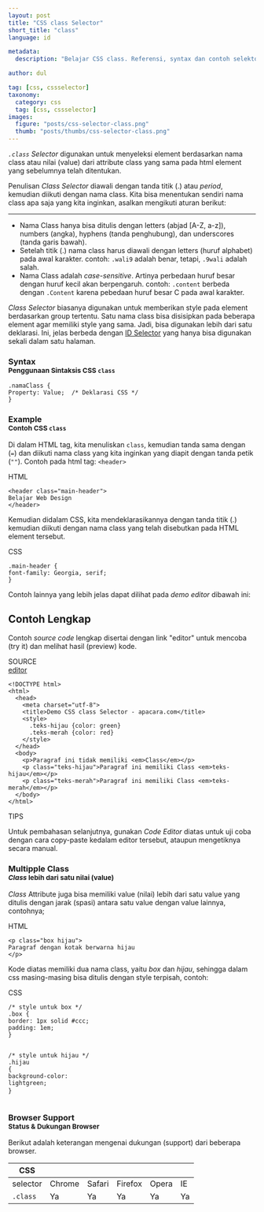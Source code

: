 ```yaml
---
layout: post
title: "CSS class Selector"
short_title: "class"
language: id

metadata:
  description: "Belajar CSS class. Referensi, syntax dan contoh selektor class di dalam CSS. Panduan dan tutorial Bahasa Indonesia mengenai CSS class selector"

author: dul

tag: [css, cssselector]
taxonomy:
  category: css
  tag: [css, cssselector]
images:
  figure: "posts/css-selector-class.png"
  thumb: "posts/thumbs/css-selector-class.png"
---
```

<p>
    <em><code>.class</code> Selector</em> digunakan untuk menyeleksi element berdasarkan nama class atau nilai (value) dari attribute class yang sama pada html element yang sebelumnya telah ditentukan.
</p>
<p class="lead">
    Penulisan <em>Class Selector</em> diawali dengan tanda titik (.) atau <em>period</em>, kemudian diikuti dengan nama class. Kita bisa menentukan sendiri nama class apa saja yang kita inginkan, asalkan mengikuti aturan berikut:
</p>
<hr />
<ul>
    <li>Nama Class hanya bisa ditulis dengan letters (abjad [A-Z, a-z]), numbers (angka), hyphens (tanda penghubung), dan underscores (tanda garis bawah).</li>
    <li>Setelah titik (.) nama class harus diawali dengan letters (huruf alphabet) pada awal karakter. contoh: <code>.wali9</code> adalah benar, tetapi, <code>.9wali</code> adalah salah.</li>
    <li>Nama Class adalah <em>case-sensitive</em>. Artinya perbedaan huruf besar dengan huruf kecil akan berpengaruh. contoh: <code>.content</code> berbeda dengan <code>.Content</code> karena pebedaan huruf besar C pada awal karakter.</li>
</ul>
<p>
    <em>Class Selector</em> biasanya digunakan untuk memberikan style pada element berdasarkan group tertentu. Satu nama class bisa disisipkan pada beberapa element agar memiliki style yang sama. Jadi, bisa digunakan lebih dari satu deklarasi. Ini, jelas berbeda dengan <a href="https://www.apacara.com/tutorial/css/css-selector-id.html">ID Selector</a> yang hanya bisa digunakan sekali dalam satu halaman.
</p>

<section id="syntax">
    <h3 class="title-sub bd-danger bd-left bd-left-only">Syntax <br>
    <small>Penggunaan Sintaksis CSS <code>class</code></small>
    </h3>
<div class="icode itheme syntax">
<pre class="prettyprint highlight language-css"><code data-language="css" class=" inline language-css"><span class="token selector">.namaClass</span> <span class="token punctuation">{</span>
<span class="token property">Property</span><span class="token punctuation">:</span> Value<span class="token punctuation">;</span>  <span class="token comment">/* Deklarasi CSS */</span>
<span class="token punctuation">}</span></code>
</pre>
</div>
</section>

<section id="example">
  <h3 class="title-sub bd-danger bd-left bd-left-only">Example<br>
    <small>Contoh CSS <code>class</code></small>
  </h3>
   <p>Di dalam HTML tag, kita menuliskan <code>class</code>, kemudian tanda sama dengan (<code>=</code>) dan diikuti nama class yang kita inginkan yang diapit dengan tanda petik (<code>""</code>). Contoh pada html tag: <code>&lt;header&gt;</code> </p>
<div class="icard">
  <div class="icard-heading clearfix co-wh bg-pi2">
    <div class="icard-bar">
      <div class="icard-bar-left pull-left">
        <i class="fa fa-html" aria-hidden="true"></i>
        <span>HTML</span>
      </div>
    </div>
  </div>
  <div class="icard-body icode itheme">
<pre class="prettyprint highlight max-height language-markup"><code data-language="html" class="html  language-markup"><span class="token tag"><span class="token tag"><span class="token punctuation">&lt;</span>header</span> <span class="token attr-name">class</span><span class="token attr-value"><span class="token punctuation">=</span><span class="token punctuation">"</span>main-header<span class="token punctuation">"</span></span><span class="token punctuation">&gt;</span></span>
Belajar Web Design
<span class="token tag"><span class="token tag"><span class="token punctuation">&lt;/</span>header</span><span class="token punctuation">&gt;</span></span></code>
</pre>
  </div>
</div>
<p>Kemudian didalam CSS, kita mendeklarasikannya dengan tanda titik (.) kemudian diikuti dengan nama class yang telah disebutkan pada HTML element tersebut.</p>
<div class="icard">
  <div class="icard-heading clearfix co-wh bg-tw">
    <div class="icard-bar">
      <div class="icard-bar-left pull-left">
        <i class="fa fa-css" aria-hidden="true"></i>
        <span>CSS</span>
      </div>
     <!--  -->
    </div>
  </div>
  <div class="icard-body icode itheme">
<pre class="prettyprint highlight max-height language-css"><code data-language="css" class=" language-css"><span class="token selector">.main-header</span> <span class="token punctuation">{</span>
<span class="token property">font-family</span><span class="token punctuation">:</span> Georgia, serif<span class="token punctuation">;</span>
<span class="token punctuation">}</span></code>
</pre>
  </div>
</div>
<p>Contoh lainnya yang lebih jelas dapat dilihat pada <i>demo editor</i> dibawah ini:</p>
</section>
<h2 class="title-sub bd-danger bd-left bd-left-only">Contoh Lengkap
</h2>
<p>Contoh <em>source code</em> lengkap disertai dengan link  &quot;editor&quot; untuk mencoba (try it) dan melihat hasil (preview) kode.</p>
<div class="icard">
  <div class="icard-heading clearfix co-wh bg-pi2">
    <div class="icard-bar">
      <div class="icard-bar-left pull-left">
        <i class="fa fa-html5" aria-hidden="true"></i>
        <span>SOURCE</span>
      </div>
      <div class="icard-bar-right pull-right">
        <a href="https://www.apacara.com/example/css/selector/class.html" target="_blank"><span>editor</span><i class="fa fa-external-link"></i></a>
      </div>
    </div>
  </div>
  <div class="icard-body icode itheme bg-gr3">
<pre class="prettyprint highlight max-height language-markup"><code data-language="html" class="inline  language-markup"><span class="token doctype">&lt;!DOCTYPE html&gt;</span>
<span class="token tag"><span class="token tag"><span class="token punctuation">&lt;</span>html</span><span class="token punctuation">&gt;</span></span>
  <span class="token tag"><span class="token tag"><span class="token punctuation">&lt;</span>head</span><span class="token punctuation">&gt;</span></span>
    <span class="token tag"><span class="token tag"><span class="token punctuation">&lt;</span>meta</span> <span class="token attr-name">charset</span><span class="token attr-value"><span class="token punctuation">=</span><span class="token punctuation">"</span>utf-8<span class="token punctuation">"</span></span><span class="token punctuation">&gt;</span></span>
    <span class="token tag"><span class="token tag"><span class="token punctuation">&lt;</span>title</span><span class="token punctuation">&gt;</span></span>Demo CSS class Selector - apacara.com<span class="token tag"><span class="token tag"><span class="token punctuation">&lt;/</span>title</span><span class="token punctuation">&gt;</span></span>
    <span class="token tag"><span class="token tag"><span class="token punctuation">&lt;</span>style</span><span class="token punctuation">&gt;</span></span><span class="token style language-css">
      <span class="token selector">.teks-hijau</span> <span class="token punctuation">{</span><span class="token property">color</span><span class="token punctuation">:</span> green<span class="token punctuation">}</span>
      <span class="token selector">.teks-merah</span> <span class="token punctuation">{</span><span class="token property">color</span><span class="token punctuation">:</span> red<span class="token punctuation">}</span>
    </span><span class="token tag"><span class="token tag"><span class="token punctuation">&lt;/</span>style</span><span class="token punctuation">&gt;</span></span>
  <span class="token tag"><span class="token tag"><span class="token punctuation">&lt;/</span>head</span><span class="token punctuation">&gt;</span></span>
  <span class="token tag"><span class="token tag"><span class="token punctuation">&lt;</span>body</span><span class="token punctuation">&gt;</span></span>
    <span class="token tag"><span class="token tag"><span class="token punctuation">&lt;</span>p</span><span class="token punctuation">&gt;</span></span>Paragraf ini tidak memiliki <span class="token tag"><span class="token tag"><span class="token punctuation">&lt;</span>em</span><span class="token punctuation">&gt;</span></span>Class<span class="token tag"><span class="token tag"><span class="token punctuation">&lt;/</span>em</span><span class="token punctuation">&gt;</span></span><span class="token tag"><span class="token tag"><span class="token punctuation">&lt;/</span>p</span><span class="token punctuation">&gt;</span></span>
    <span class="token tag"><span class="token tag"><span class="token punctuation">&lt;</span>p</span> <span class="token attr-name">class</span><span class="token attr-value"><span class="token punctuation">=</span><span class="token punctuation">"</span>teks-hijau<span class="token punctuation">"</span></span><span class="token punctuation">&gt;</span></span>Paragraf ini memiliki Class <span class="token tag"><span class="token tag"><span class="token punctuation">&lt;</span>em</span><span class="token punctuation">&gt;</span></span>teks-hijau<span class="token tag"><span class="token tag"><span class="token punctuation">&lt;/</span>em</span><span class="token punctuation">&gt;</span></span><span class="token tag"><span class="token tag"><span class="token punctuation">&lt;/</span>p</span><span class="token punctuation">&gt;</span></span>
    <span class="token tag"><span class="token tag"><span class="token punctuation">&lt;</span>p</span> <span class="token attr-name">class</span><span class="token attr-value"><span class="token punctuation">=</span><span class="token punctuation">"</span>teks-merah<span class="token punctuation">"</span></span><span class="token punctuation">&gt;</span></span>Paragraf ini memiliki Class <span class="token tag"><span class="token tag"><span class="token punctuation">&lt;</span>em</span><span class="token punctuation">&gt;</span></span>teks-merah<span class="token tag"><span class="token tag"><span class="token punctuation">&lt;/</span>em</span><span class="token punctuation">&gt;</span></span><span class="token tag"><span class="token tag"><span class="token punctuation">&lt;/</span>p</span><span class="token punctuation">&gt;</span></span>
  <span class="token tag"><span class="token tag"><span class="token punctuation">&lt;/</span>body</span><span class="token punctuation">&gt;</span></span>
<span class="token tag"><span class="token tag"><span class="token punctuation">&lt;/</span>html</span><span class="token punctuation">&gt;</span></span></code>
</pre>
  </div>
</div>
<div class="icard">
  <div class="icard-heading clearfix co-wh bg-success">
    <div class="icard-bar bar-lg">
      <div class="icard-bar-left pull-left">
        <i class="fa fa-check-circle" aria-hidden="true"></i>
        <span>TIPS</span>
      </div>
    </div>
  </div>
  <div class="icard-body bg-success2">
<p>Untuk pembahasan selanjutnya, gunakan <em>Code Editor</em> diatas untuk uji coba dengan cara copy-paste kedalam editor tersebut, ataupun mengetiknya secara manual.</p>
  </div>
</div>
<section>
<h3 class="title-sub bd-danger bd-left bd-left-only">Multipple Class <br>
    <small><em>Class</em> lebih dari satu nilai (value)</small>
</h3>
<p>
    <em>Class</em> Attribute juga bisa memiliki value (nilai) lebih dari satu value yang ditulis dengan jarak (spasi) antara satu value dengan value lainnya, contohnya;
</p>
<div class="icard">
  <div class="icard-heading clearfix co-wh bg-pi2">
    <div class="icard-bar">
      <div class="icard-bar-left pull-left">
        <i class="fa fa-html" aria-hidden="true"></i>
        <span>HTML</span>
      </div>
    </div>
  </div>
  <div class="icard-body icode itheme">
<pre class="prettyprint highlight max-height language-markup"><code data-language="html" class="html  language-markup"><span class="token tag"><span class="token tag"><span class="token punctuation">&lt;</span>p</span> <span class="token attr-name">class</span><span class="token attr-value"><span class="token punctuation">=</span><span class="token punctuation">"</span>box hijau<span class="token punctuation">"</span></span><span class="token punctuation">&gt;</span></span>
Paragraf dengan kotak berwarna hijau
<span class="token tag"><span class="token tag"><span class="token punctuation">&lt;/</span>p</span><span class="token punctuation">&gt;</span></span></code>
</pre>
  </div>
</div>
<p>
Kode diatas memiliki dua nama class, yaitu <em>box</em> dan <em>hijau</em>, sehingga dalam css masing-masing bisa ditulis dengan style terpisah, contoh:
</p>
<div class="icard">
  <div class="icard-heading clearfix co-wh bg-tw">
    <div class="icard-bar">
      <div class="icard-bar-left pull-left">
        <i class="fa fa-css" aria-hidden="true"></i>
        <span>CSS</span>
      </div>
     <!--  -->
    </div>
  </div>
  <div class="icard-body icode itheme">
<pre class="prettyprint highlight max-height language-css"><code data-language="css" class=" language-css"><span class="token comment">/* style untuk box */</span>
<span class="token selector">.box</span> <span class="token punctuation">{</span>
<span class="token property">border</span><span class="token punctuation">:</span> 1px solid #ccc<span class="token punctuation">;</span>
<span class="token property">padding</span><span class="token punctuation">:</span> 1em<span class="token punctuation">;</span>
<span class="token punctuation">}</span>

<span class="token comment">/* style untuk hijau */</span>
<span class="token selector">.hijau</span> <span class="token punctuation">{</span>
<span class="token property">background-color</span><span class="token punctuation">:</span> lightgreen<span class="token punctuation">;</span>
<span class="token punctuation">}</span></code>
</pre>
  </div>
</div>
</section>

<!-- Article Aside -->

<!-- Browser Support -->
<aside id="browser">
<h3 class="title-sub bd-danger bd-left bd-left-only">Browser Support <br>
  <small>Status &amp; Dukungan Browser </small>
</h3>
<p>Berikut adalah keterangan mengenai dukungan (support) dari beberapa browser.</p>
<div class="table-responsive uk-overflow-container">
  <table class="table uk-table uk-table-striped uk-table-bordered uk-text-nowrap full-width">
        <thead>
          <tr>
            <th>CSS</th>
            <th title="Chrome"><i class="fa fa-chrome fa-lg"></i></th>
            <th title="Safari"><i class="fa fa-safari fa-lg"></i></th>
            <th title="Firefox"><i class="fa fa-firefox fa-lg"></i></th>
            <th title="Opera"><i class="fa fa-opera fa-lg"></i></th>
            <th title="Internet Explorer"><i class="fa fa-internet-explorer fa-lg"></i></th>
          </tr>
        </thead>
        <tbody>
          <tr>
            <td>selector</td>
            <td>Chrome</td>
            <td>Safari</td>
            <td>Firefox</td>
            <td>Opera</td>
            <td>IE</td>
          </tr>
          <tr>
            <td><code>.class</code></td>
            <td class="success">Ya</td>
            <td class="success">Ya</td>
            <td class="success">Ya</td>
            <td class="success">Ya</td>
            <td class="success">Ya</td>
          </tr>
        </tbody>
  </table>
</div>
</aside>